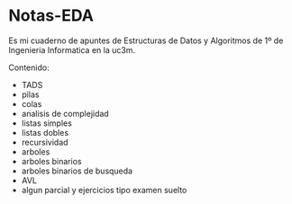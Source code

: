 # Notas-EDA
Es mi cuaderno de apuntes de Estructuras de Datos y Algoritmos de 1º de Ingenieria Informatica en la uc3m.

Contenido:
- TADS
- pilas
- colas
- analisis de complejidad
- listas simples
- listas dobles
- recursividad
- arboles
- arboles binarios
- arboles binarios de busqueda
- AVL
- algun parcial y ejercicios tipo examen suelto
